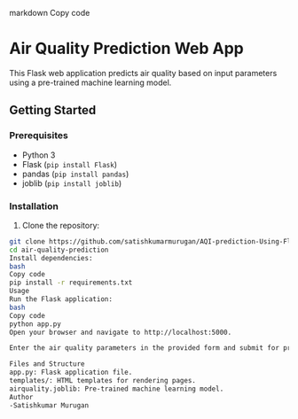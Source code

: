 markdown
Copy code
# Air Quality Prediction Web App

This Flask web application predicts air quality based on input parameters using a pre-trained machine learning model.

## Getting Started

### Prerequisites

- Python 3
- Flask (`pip install Flask`)
- pandas (`pip install pandas`)
- joblib (`pip install joblib`)

### Installation

1. Clone the repository:

```bash
git clone https://github.com/satishkumarmurugan/AQI-prediction-Using-Flask-Web-App/
cd air-quality-prediction
Install dependencies:
bash
Copy code
pip install -r requirements.txt
Usage
Run the Flask application:
bash
Copy code
python app.py
Open your browser and navigate to http://localhost:5000.

Enter the air quality parameters in the provided form and submit for predictions.

Files and Structure
app.py: Flask application file.
templates/: HTML templates for rendering pages.
airquality.joblib: Pre-trained machine learning model.
Author
-Satishkumar Murugan
